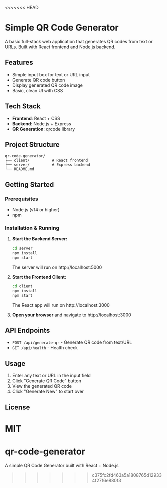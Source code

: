 <<<<<<< HEAD
# Simple QR Code Generator

A basic full-stack web application that generates QR codes from text or URLs. Built with React frontend and Node.js backend.

## Features

- Simple input box for text or URL input
- Generate QR code button
- Display generated QR code image
- Basic, clean UI with CSS

## Tech Stack

- **Frontend**: React + CSS
- **Backend**: Node.js + Express
- **QR Generation**: qrcode library

## Project Structure

```
qr-code-generator/
├── client/          # React frontend
├── server/          # Express backend
└── README.md
```

## Getting Started

### Prerequisites

- Node.js (v14 or higher)
- npm

### Installation & Running

1. **Start the Backend Server:**
   ```bash
   cd server
   npm install
   npm start
   ```
   The server will run on http://localhost:5000

2. **Start the Frontend Client:**
   ```bash
   cd client
   npm install
   npm start
   ```
   The React app will run on http://localhost:3000

3. **Open your browser** and navigate to http://localhost:3000

## API Endpoints

- `POST /api/generate-qr` - Generate QR code from text/URL
- `GET /api/health` - Health check

## Usage

1. Enter any text or URL in the input field
2. Click "Generate QR Code" button
3. View the generated QR code
4. Click "Generate New" to start over

## License

MIT
=======
# qr-code-generator
A simple QR Code Generator built with React + Node.js
>>>>>>> c375fc2fd463a5a1808765d129334f27f6e880f3
